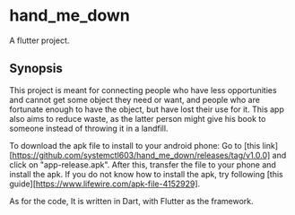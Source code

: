 # hand_me_down

A flutter project.

## Synopsis
This project is meant for connecting people who have less opportunities and cannot get some object they need or want, and people who are fortunate enough to have the object, but have lost their use for it. This app also aims to reduce waste, as the latter person might give his book to someone instead of throwing it in a landfill. 

To download the apk file to install to your android phone:
Go to [this link][https://github.com/systemctl603/hand_me_down/releases/tag/v1.0.0] and click on "app-release.apk".
After this, transfer the file to your phone and install the apk.
If you do not know how to install the apk, try following [this guide][https://www.lifewire.com/apk-file-4152929].

As for the code, It is written in Dart, with Flutter as the framework.
